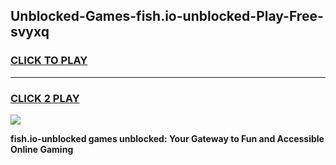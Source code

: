 
## Unblocked-Games-fish.io-unblocked-Play-Free-svyxq
<h3>
<a href="https://premium76.site?title=fish.io-unblocked&ref=23A">CLICK TO PLAY</a></h3>
<hr>

<h3>
<a href="https://premium76.site?title=fish.io-unblocked&ref=23A">CLICK 2 PLAY</a>
  
</h3>

<a href="https://premium76.site?title=fish.io-unblocked&ref=23A"><img src="https://clearcache.store/games.png"></a>


**fish.io-unblocked games unblocked: Your Gateway to Fun and Accessible Online Gaming**
